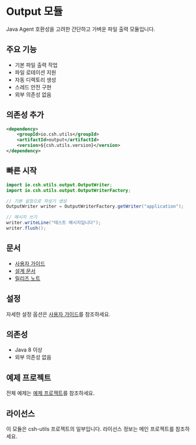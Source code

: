 # Output 모듈

Java Agent 호환성을 고려한 간단하고 가벼운 파일 출력 모듈입니다.

## 주요 기능
- 기본 파일 출력 작업
- 파일 로테이션 지원
- 자동 디렉토리 생성
- 스레드 안전 구현
- 외부 의존성 없음

## 의존성 추가
```xml
<dependency>
    <groupId>io.csh.utils</groupId>
    <artifactId>output</artifactId>
    <version>${csh.utils.version}</version>
</dependency>
```

## 빠른 시작

```java
import io.csh.utils.output.OutputWriter;
import io.csh.utils.output.OutputWriterFactory;

// 기본 설정으로 작성기 생성
OutputWriter writer = OutputWriterFactory.getWriter("application");

// 메시지 쓰기
writer.writeLine("테스트 메시지입니다");
writer.flush();
```

## 문서
- [사용자 가이드](../../docs/guides/output.md)
- [설계 문서](../../docs/design/output.md)
- [릴리즈 노트](../../docs/releases/output-1.0.0.md)

## 설정
자세한 설정 옵션은 [사용자 가이드](../../docs/guides/output.md#설정)를 참조하세요.

## 의존성
- Java 8 이상
- 외부 의존성 없음

## 예제 프로젝트
전체 예제는 [예제 프로젝트](https://github.com/csh-utils/output-example)를 참조하세요.

## 라이선스
이 모듈은 csh-utils 프로젝트의 일부입니다. 라이선스 정보는 메인 프로젝트를 참조하세요. 